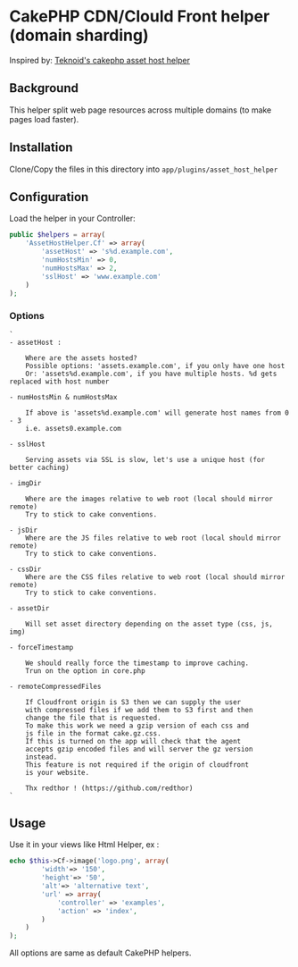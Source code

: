 # CakePHP CDN/Clould Front helper (domain sharding)

Inspired by:
[Teknoid's cakephp asset host helper](https://github.com/teknoid/cakephp-asset-host-helper)

## Background

This helper split web page resources across multiple domains (to make pages load faster).

## Installation

Clone/Copy the files in this directory into `app/plugins/asset_host_helper`

## Configuration

Load the helper in your Controller:

```php
public $helpers = array(
    'AssetHostHelper.Cf' => array(
        'assetHost' => 's%d.example.com',
        'numHostsMin' => 0,
        'numHostsMax' => 2,
        'sslHost' => 'www.example.com'
    )
);
```

### Options

    `
    - assetHost :

        Where are the assets hosted?
        Possible options: 'assets.example.com', if you only have one host
        Or: 'assets%d.example.com', if you have multiple hosts. %d gets replaced with host number

    - numHostsMin & numHostsMax

        If above is 'assets%d.example.com' will generate host names from 0 - 3
        i.e. assets0.example.com

    - sslHost

        Serving assets via SSL is slow, let's use a unique host (for better caching)

    - imgDir

        Where are the images relative to web root (local should mirror remote)
        Try to stick to cake conventions.

    - jsDir
        Where are the JS files relative to web root (local should mirror remote)
        Try to stick to cake conventions.

    - cssDir
        Where are the CSS files relative to web root (local should mirror remote)
        Try to stick to cake conventions.

    - assetDir

        Will set asset directory depending on the asset type (css, js, img)

    - forceTimestamp

        We should really force the timestamp to improve caching.
        Trun on the option in core.php

    - remoteCompressedFiles

        If Cloudfront origin is S3 then we can supply the user
        with compressed files if we add them to S3 first and then
        change the file that is requested.
        To make this work we need a gzip version of each css and
        js file in the format cake.gz.css.
        If this is turned on the app will check that the agent
        accepts gzip encoded files and will server the gz version
        instead.
        This feature is not required if the origin of cloudfront
        is your website.

        Thx redthor ! (https://github.com/redthor)
    `

## Usage

Use it in your views like Html Helper, ex :

```php
echo $this->Cf->image('logo.png', array(
        'width'=> '150',
        'height'=> '50',
        'alt'=> 'alternative text',
        'url' => array(
            'controller' => 'examples',
            'action' => 'index',
        )
    )
);
```

All options are same as default CakePHP helpers.
